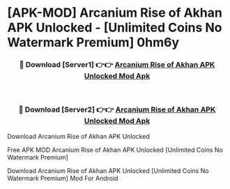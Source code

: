 # [APK-MOD] Arcanium  Rise of Akhan APK Unlocked - [Unlimited Coins No Watermark Premium] 0hm6y



<div align="center">
<h3>🔴 Download [Server1] 👉👉 <a href="https://momento.my/?title=Arcanium__Rise_of_Akhan_APK_Unlocked">Arcanium  Rise of Akhan APK Unlocked Mod Apk</a></h3><br>

<h3>🔴 Download [Server2] 👉👉 <a href="https://momento.my/?title=Arcanium__Rise_of_Akhan_APK_Unlocked">Arcanium  Rise of Akhan APK Unlocked Mod Apk</a></h3>
</div>



Download Arcanium  Rise of Akhan APK Unlocked 

Free APK MOD Arcanium  Rise of Akhan APK Unlocked [Unlimited Coins No Watermark Premium]

Download Arcanium  Rise of Akhan APK Unlocked [Unlimited Coins No Watermark Premium] Mod For Android
